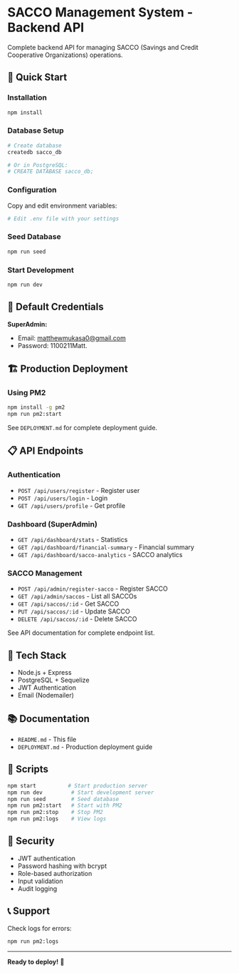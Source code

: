 # SACCO Management System - Backend API

Complete backend API for managing SACCO (Savings and Credit Cooperative Organizations) operations.

## 🚀 Quick Start

### Installation
```bash
npm install
```

### Database Setup
```bash
# Create database
createdb sacco_db

# Or in PostgreSQL:
# CREATE DATABASE sacco_db;
```

### Configuration
Copy and edit environment variables:
```bash
# Edit .env file with your settings
```

### Seed Database
```bash
npm run seed
```

### Start Development
```bash
npm run dev
```

## 📧 Default Credentials

**SuperAdmin:**
- Email: matthewmukasa0@gmail.com
- Password: 1100211Matt.

## 🏗️ Production Deployment

### Using PM2
```bash
npm install -g pm2
npm run pm2:start
```

See `DEPLOYMENT.md` for complete deployment guide.

## 📋 API Endpoints

### Authentication
- `POST /api/users/register` - Register user
- `POST /api/users/login` - Login
- `GET /api/users/profile` - Get profile

### Dashboard (SuperAdmin)
- `GET /api/dashboard/stats` - Statistics
- `GET /api/dashboard/financial-summary` - Financial summary
- `GET /api/dashboard/sacco-analytics` - SACCO analytics

### SACCO Management
- `POST /api/admin/register-sacco` - Register SACCO
- `GET /api/admin/saccos` - List all SACCOs
- `GET /api/saccos/:id` - Get SACCO
- `PUT /api/saccos/:id` - Update SACCO
- `DELETE /api/saccos/:id` - Delete SACCO

See API documentation for complete endpoint list.

## 🔧 Tech Stack

- Node.js + Express
- PostgreSQL + Sequelize
- JWT Authentication
- Email (Nodemailer)

## 📚 Documentation

- `README.md` - This file
- `DEPLOYMENT.md` - Production deployment guide

## 🏃 Scripts

```bash
npm start          # Start production server
npm run dev         # Start development server
npm run seed        # Seed database
npm run pm2:start   # Start with PM2
npm run pm2:stop    # Stop PM2
npm run pm2:logs    # View logs
```

## 🔐 Security

- JWT authentication
- Password hashing with bcrypt
- Role-based authorization
- Input validation
- Audit logging

## 📞 Support

Check logs for errors:
```bash
npm run pm2:logs
```

---

**Ready to deploy!** 🚀
